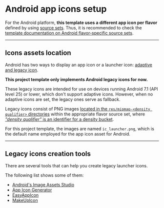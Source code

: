 # Android app icons setup

For the Android platform, **this template uses a different app icon per flavor** defined by using [source sets][source_sets_link]. Thus, it is recommended to check the [template documentation on Android flavor-specific source sets][flavor_specific_source_sets].

---

## Icons assets location

Android has two ways to display an app icon or a launcher icon: [adaptive and legacy icon][adaptive_legacy_launcher_icons_link].

**This project template only implements Android legacy icons for now.**

These legacy icons are intended for use on devices running Android 7.1 (API level 25) or lower, which don't support adaptive icons. However, when no adaptive icons are set, the legacy ones serve as fallback.

Legacy icons consist of PNG images [located in the `res/mipmap-<density qualifier>` directories][legacy_icons_location_link] within the appropriate flavor source set, where [_"density qualifier"_ is an identifier for a density bucket][density_buckets_qualifiers_link].

For this project template, the images are named `ic_launcher.png`, which is the default name employed for the app icon asset for Android.

---

## Legacy icons creation tools

There are several tools that can help you create legacy launcher icons.

The following list shows some of them:

- [Android's Image Assets Studio][legacy_icons_with_image_assets_studio_link]
- [App Icon Generator][legacy_icons_with_app_icon_generator_link]
- [EasyAppIcon][legacy_icons_with_easy_app_icon]
- [MakeUpIcon][legacy_icons_with_make_up_icon_link]

<!-- ? LINKS -->

<!-- Template documentation -->

[flavor_specific_source_sets]: https://github.com/mrverdant13/flutter_app_template/blob/main/doc/android/flavors.md#flavor-specific-source-sets

<!-- Android documentation -->

[adaptive_legacy_launcher_icons_link]: https://developer.android.com/studio/write/image-asset-studio#launcher
[density_buckets_qualifiers_link]: https://developer.android.com/training/multiscreen/screendensities#TaskProvideAltBmp
[legacy_icons_with_app_icon_generator_link]: https://appicon.co
[legacy_icons_with_easy_app_icon]: https://easyappicon.com/
[legacy_icons_with_image_assets_studio_link]: https://developer.android.com/studio/write/image-asset-studio#create-legacy
[legacy_icons_with_make_up_icon_link]: https://makeappicon.com/
[legacy_icons_location_link]: https://developer.android.com/training/multiscreen/screendensities#mipmap
[source_sets_link]: https://developer.android.com/studio/build#sourcesets
